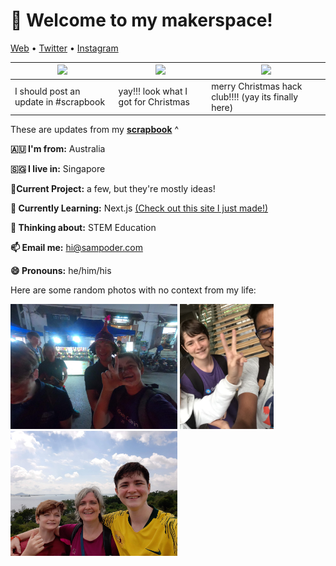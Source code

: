 <h1 align="left">👋 Welcome to my makerspace!</h3>

<p align="left">
  <a href="https://sampoder.com">Web</a> •
  <a href="https://twitter.com/sam_poder">Twitter</a> •
  <a href="https://instagram.com/sam_poder">Instagram</a>
</p>

  
  
  <!--- START_SCRAPBOOK_WIDGET --->
  | <img src ="https://dl.airtable.com/.attachments/961f91165648f7b93fd89a6677b5b7fd/d1b51c85/screenshot_2020-12-26_at_10.19.36_am.png">  |  <img src ="https://dl.airtable.com/.attachments/fade68727e1771a952c8d4f67b5517a9/939a69d9/img_20201225_102009.jpg"> | <img src ="https://dl.airtable.com/.attachments/d52c998e920065dae087cb028b72cfda/3bf92f37/20201224_172053.jpg"> |
|---|---|---|
| I should post an update in #scrapbook | yay!!! look what I got for Christmas  | merry Christmas hack club!!!! (yay its finally here)   |
  <!--- END_SCRAPBOOK_WIDGET --->
  
  
  
  These are updates from my [**scrapbook**](https://scrapbook.hackclub.com/sampoder) ^
  
**🇦🇺 I'm from:** Australia

**🇸🇬 I live in:** Singapore

**🔭Current Project:** a few, but they're mostly ideas!
  
**🌱 Currently Learning:** Next.js [(Check out this site I just made!)](http://summer.hackclub.com)

**🤔 Thinking about:** STEM Education

**📫 Email me:** hi@sampoder.com

**😄 Pronouns:** he/him/his

Here are some random photos with no context from my life:

<img src ="https://github.com/sampoder/sampoder/raw/master/GOPR5263.JPG" height = "200px">  <img src ="https://github.com/sampoder/sampoder/raw/master/IMG_0269.jpg" height = "200px"> <img src ="https://github.com/sampoder/sampoder/raw/master/20200807_111143.jpg/" height = "200px">
